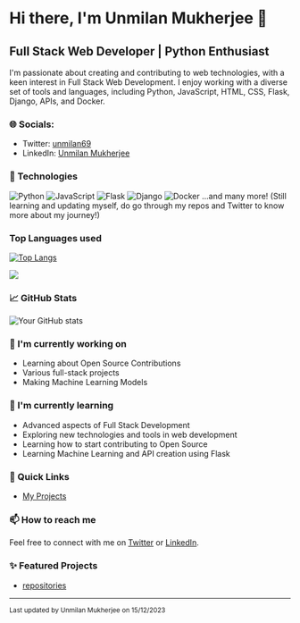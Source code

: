 # Hi there, I'm Unmilan Mukherjee 👋

## Full Stack Web Developer | Python Enthusiast

I'm passionate about creating and contributing to web technologies, with a keen interest in Full Stack Web Development. I enjoy working with a diverse set of tools and languages, including Python, JavaScript, HTML, CSS, Flask, Django, APIs, and Docker.

### 🌐 Socials:
- Twitter: [unmilan69](https://twitter.com/unmilan69)
- LinkedIn: [Unmilan Mukherjee](https://www.linkedin.com/in/unmilan-mukherjee-a549a4190/)

### 💼 Technologies
![Python](https://img.shields.io/badge/-Python-3776AB?style=flat&logo=Python&logoColor=white)
![JavaScript](https://img.shields.io/badge/-JavaScript-F7DF1E?style=flat&logo=javascript&logoColor=black)
![Flask](https://img.shields.io/badge/-Flask-000000?style=flat&logo=Flask)
![Django](https://img.shields.io/badge/-Django-092E20?style=flat&logo=Django)
![Docker](https://img.shields.io/badge/-Docker-2496ED?style=flat&logo=Docker&logoColor=white)
...and many more! (Still learning and updating myself, do go through my repos and Twitter to know more about my journey!)

### Top Languages used
[![Top Langs](https://github-readme-stats.vercel.app/api/top-langs/?username=Missing-Identity)](https://github.com/anuraghazra/github-readme-stats)

![](https://komarev.com/ghpvc/?username=Missing-Identity&color=red&style=flat-square)

### 📈 GitHub Stats
![Your GitHub stats](https://github-readme-stats.vercel.app/api?username=Missing-Identity&show_icons=true&theme=radical)

### 🔭 I'm currently working on
- Learning about Open Source Contributions
- Various full-stack projects
- Making Machine Learning Models

### 🌱 I'm currently learning
- Advanced aspects of Full Stack Development
- Exploring new technologies and tools in web development
- Learning how to start contributing to Open Source
- Learning Machine Learning and API creation using Flask

### 🚀 Quick Links
- [My Projects](https://github.com/Missing-Identity?tab=repositories)

### 📫 How to reach me
Feel free to connect with me on [Twitter](https://twitter.com/unmilan69) or [LinkedIn](https://www.linkedin.com/in/unmilan-mukherjee-a549a4190/).

### ✨ Featured Projects
- [repositories](https://github.com/Missing-Identity?tab=repositories)

---

<sub>Last updated by Unmilan Mukherjee on 15/12/2023</sub>
<!--
**Missing-Identity/Missing-Identity** is a ✨ _special_ ✨ repository because its `README.md` (this file) appears on your GitHub profile.

Here are some ideas to get you started:

- 🔭 I’m currently working on ...
- 🌱 I’m currently learning ...
- 👯 I’m looking to collaborate on ...
- 🤔 I’m looking for help with ...
- 💬 Ask me about ...
- 📫 How to reach me: ...
- 😄 Pronouns: ...
- ⚡ Fun fact: ...
-->
